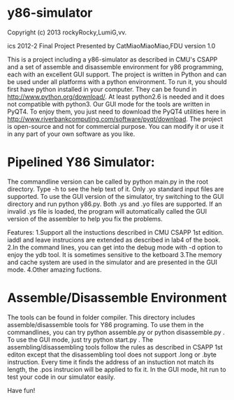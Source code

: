 y86-simulator
=============

Copyright (c) 2013 rockyRocky,LumiG,vv.

ics 2012-2 Final Project 
Presented by CatMiaoMiaoMiao,FDU
version 1.0  
 
This is a project including a y86-simulator as described in CMU's CSAPP and a set of assemble and disassemble environment for y86 programming, each with an excellent GUI support.
The project is written in Python and can be used under all platforms with a python environment. To run it, you should first have python installed in your computer. They can be found in http://www.python.org/download/. At least python2.6 is needed and it does not compatible with python3. Our GUI mode for the tools are written in PyQT4. To enjoy them, you just need to download the PyQT4 utilities here in http://www.riverbankcomputing.com/software/pyqt/download. The project is open-source and not for commercial purpose. You can modify it or use it in any part of your own software as you like.


Pipelined Y86 Simulator:
=============
The commandline version can be called by python main.py in the root directory. Type -h to see the help text of it. Only .yo standard input files are supported. To use the GUI version of the simulator, try switching to the GUI directory and run python y86.py. Both .ys and .yo files are supported. If an invalid .ys file is loaded, the program will automatically called the GUI version of the assembler to help you fix the problems.

Features:
1.Support all the instuctions described in CMU CSAPP 1st edition. iaddl and leave instrucions are extended as described in lab4 of the book.
2.In the command lines, you can get into the debug mode with -d option to enjoy the ydb tool. It is sometimes sensitive to the ketboard
3.The memory and cache system are used in the simulator and are presented in the GUI mode.
4.Other amazing fuctions.

Assemble/Disassemble Environment
=============
The tools can be found in folder compiler. This directory includes assemble/disassemble tools for Y86 programing. To use them in the commandlines, you can try python assemble.py or python disassemble.py . To use the GUI mode, just try python start.py . The assembling/disassembling tools follow the rules as described in CSAPP 1st editon except that the disassembling tool does not support .long or .byte instruction. Every time it finds the address of an instuction not match its length, the .pos instrucion will be applied to fix it. In the GUI mode, hit run to test your code in our simulator easily. 

Have fun!
